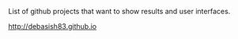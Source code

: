 List of github projects that want to show results and user interfaces.

http://debasish83.github.io


